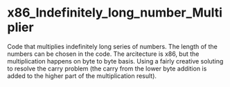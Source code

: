 # x86_Indefinitely_long_number_Multiplier
Code that multiplies indefinitely long series of  numbers. The length of the numbers can be chosen in the code.
The arcitecture is x86, but the multiplication happens on byte to byte basis. 
Using a fairly creative soluting to resolve the carry problem (the carry from the lower byte addition is added to the higher part of the multiplication result).
